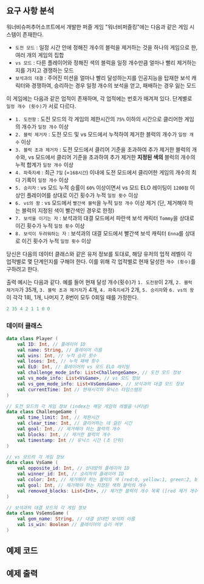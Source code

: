 ## 요구 사항 분석
워너비슈퍼추어소프트에서 개발한 퍼즐 게임 "워너비퍼즐킹"에는 다음과 같은 게임 시스템이 존재한다.
* ```도전 모드``` : 일정 시간 안에 정해진 개수의 블럭을 제거하는 것을 하나의 게임으로 한, 여러 개의 게임의 집합
* ```vs 모드``` : 다른 플레이어와 정해진 색의 블럭을 일정 개수만큼 얼마나 빨리 제거하는지를 가지고 경쟁하는 모드
* ```보석과의 대결``` : 주어진 미션을 얼마나 빨리 달성하는지를 인공지능을 탑재한 보석 캐릭터와 경쟁하여, 승리하는 경우 일정 개수의 보석을 얻고, 패배하는 경우 잃는 모드

이 게임에는 다음과 같은 업적이 존재하며, 각 업적에는 번호가 매겨져 있다. 단계별로 ```일정 개수 (횟수)```가 서로 다르다.
* ```1. 도전왕``` : 도전 모드의 각 게임의 제한시간의 ```75%``` 이하의 시간으로 클리어한 게임의 개수가 ```일정 개수``` 이상
* ```2. 블럭 제거자``` : 도전 모드 및 vs 모드에서 누적하여 제거한 블럭의 개수가 ```일정 개수``` 이상
* ```3. 블럭 초과 제거자``` : 도전 모드에서 클리어 기준을 초과하여 추가 제거한 블럭의 개수와, vs 모드에서 클리어 기준을 초과하여 추가 제거한 **지정된 색의** 블럭의 개수의 누적 합계가 ```일정 개수``` 이상
* ```4. 파죽지세``` : 최근 ```7일``` (=```168시간```) 이내에 도전 모드에서 클리어한 게임의 개수의 최다 기록이 ```일정 개수``` 이상
* ```5. 승리자``` : vs 모드 누적 승률이 ```60%``` 이상이면서 vs 모드 ELO 레이팅이 ```1200점``` 이상인 플레이어를 상대로 이긴 횟수가 누적 ```일정 횟수``` 이상
* ```6. vs의 왕``` : vs 모드에서  ```빨간색 블럭```을 누적 ```일정 개수``` 이상 제거 (단, 제거해야 하는 블럭의 지정된 색이 빨간색인 경우로 한정)
* ```7. 보석을 이기는 자``` : 보석과의 대결 모드에서 파란색 보석 캐릭터 ```Tommy```을 상대로 이긴 횟수가 누적 ```일정 횟수``` 이상
* ```8. 보석이 두려워하는 자``` : 보석과의 대결 모드에서 빨간색 보석 캐릭터 ```Enna```를 상대로 이긴 횟수가 누적 ```일정 횟수``` 이상

당신은 다음의 데이터 클래스와 같은 유저 정보를 토대로, 해당 유저의 업적 레벨이 각 업적별로 몇 단계인지를 구해야 한다. 이를 위해 각 업적별로 현재 달성한 ```개수 (횟수)```를 구하려고 한다.

출력 예시는 다음과 같다. 예를 들어 현재 달성 개수(횟수)가 ```1. 도전왕```이 2개, ```2. 블럭 제거자```가 35개, ```3. 블럭 초과 제거자```가 4개, ```4. 파죽지세```가 2개, ```5. 승리자```와 ```6. vs의 왕```이 각각 1회, 1개, 나머지 7, 8번이 모두 0회일 때를 가정한다.
```kotlin
2 35 4 2 1 1 0 0
```

### 데이터 클래스
```kotlin
data class Player (
    val ID: Int, // 플레이어 ID
    val name: String, // 플레이어 이름
    val wins: Int, // 누적 승리 횟수
    val loses: Int, // 누적 패배 횟수
    val ELO: Int, // 플레이어의 vs 모드 ELO 레이팅
    val challenge_mode_info: List<ChallengeGame>, // 도전 모드 정보
    val vs_mode_info: List<VsGame>, // vs 모드 정보
    val vs_gem_mode_info: List<VsGemsGame>, // 보석과의 대결 모드 정보
    val currentTime: Int // 현재시각의 유닉스 타임스탬프
)

// 도전 모드의 각 게임 정보 (index는 해당 게임의 레벨을 나타냄)
data class ChallengeGame (
    val time_limit: Int, // 제한시간
    val clear_time: Int, // 클리어하는 데 걸린 시간
    val goal: Int, // 제거해야 하는 블럭의 개수
    val blocks: Int, // 제거한 블럭의 개수
    val timestamp: Int // 유닉스 시간 (초 단위)
)

// vs 모드의 각 게임 정보
data class VsGame (
    val opposite_id: Int, // 상대방의 플레이어 ID
    val winner_id: Int, // 승리자의 플레이어 ID
    val color: Int, // 제거해야 하는 블럭의 색 (red:0, yellow:1, green:2, blue:3, purple:4)
    val goal: Int, // 제거해야 하는 지정된 색의 블럭의 개수
    val removed_blocks: List<Int>, // 제거한 블럭의 개수 목록 ([red 제거 개수, yellow 제거 개수, green 제거 개수, blue 제거 개수, purple 제거 개수])
) 

// 보석과의 대결 모드의 각 게임 정보
data class VsGemsGame (
    val gem_name: String, // 대결 상대인 보석의 이름
    val is_win: Boolean // 플레이어의 승리 여부
)
```

## 예제 코드

## 예제 출력
